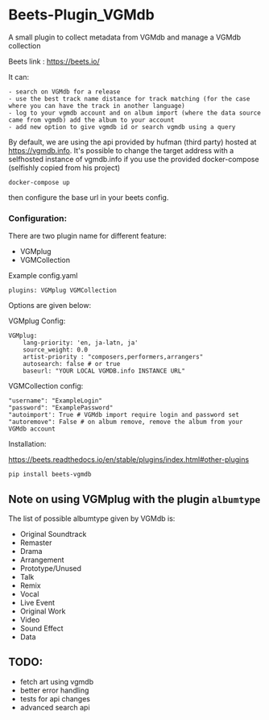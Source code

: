 # Beets-Plugin_VGMdb
A small plugin to collect metadata from VGMdb and manage a VGMdb collection

Beets link : https://beets.io/

It can:
    
    - search on VGMdb for a release
    - use the best track name distance for track matching (for the case where you can have the track in another language)
    - log to your vgmdb account and on album import (where the data source came from vgmdb) add the album to your account
    - add new option to give vgmdb id or search vgmdb using a query 

By default, we are using the api provided by hufman (third party) hosted at https://vgmdb.info.
It's possible to change the target address with a selfhosted instance of vgmdb.info if you use the provided docker-compose (selfishly copied from his project)
```
docker-compose up
```
then configure the base url in your beets config.

### Configuration:
There are two plugin name for different feature:
- VGMplug
- VGMCollection

Example config.yaml
```
plugins: VGMplug VGMCollection
```
Options are given below:

VGMplug Config:
```
VGMplug:
    lang-priority: 'en, ja-latn, ja'
    source_weight: 0.0
    artist-priority : "composers,performers,arrangers"
    autosearch: false # or true
    baseurl: "YOUR LOCAL VGMDB.info INSTANCE URL"
```
    
VGMCollection config:

    "username": "ExampleLogin"
    "password": "ExamplePassword"
    "autoimport': True # VGMdb import require login and password set
    "autoremove": False # on album remove, remove the album from your VGMdb account

Installation:

https://beets.readthedocs.io/en/stable/plugins/index.html#other-plugins

```
pip install beets-vgmdb
```




## Note on using VGMplug with the plugin `albumtype`
The list of possible albumtype given by VGMdb is:
- Original Soundtrack
- Remaster
- Drama
- Arrangement
- Prototype/Unused
- Talk
- Remix
- Vocal
- Live Event
- Original Work
- Video
- Sound Effect
- Data

## TODO: 
- fetch art using vgmdb
- better error handling
- tests for api changes
- advanced search api
